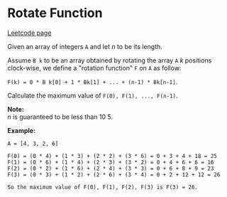 # Rotate Function
[Leetcode page](https://leetcode.com/problems/rotate-function/description)

Given an array of integers `A` and let _n_ to be its length.

Assume `B k` to be an array obtained by rotating the array `A` _k_ positions
clock-wise, we define a "rotation function" `F` on `A` as follow:

`F(k) = 0 * B k[0] + 1 * Bk[1] + ... + (n-1) * Bk[n-1]`.

Calculate the maximum value of `F(0), F(1), ..., F(n-1)`.

**Note:**  
_n_ is guaranteed to be less than 10 5.

**Example:**

    
    
    A = [4, 3, 2, 6]
    
    F(0) = (0 * 4) + (1 * 3) + (2 * 2) + (3 * 6) = 0 + 3 + 4 + 18 = 25
    F(1) = (0 * 6) + (1 * 4) + (2 * 3) + (3 * 2) = 0 + 4 + 6 + 6 = 16
    F(2) = (0 * 2) + (1 * 6) + (2 * 4) + (3 * 3) = 0 + 6 + 8 + 9 = 23
    F(3) = (0 * 3) + (1 * 2) + (2 * 6) + (3 * 4) = 0 + 2 + 12 + 12 = 26
    
    So the maximum value of F(0), F(1), F(2), F(3) is F(3) = 26.
    

